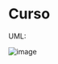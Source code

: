 # Curso

UML:

![image](https://github.com/millrnv/Curso/assets/146766468/4a8e30d7-790a-4e14-8b86-be6489aa6574)
